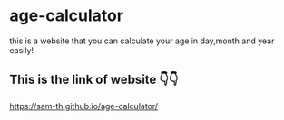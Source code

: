 # age-calculator
this is a website that you can calculate your age in day,month and year easily!

## This is the link of website 👇👇
https://sam-th.github.io/age-calculator/
